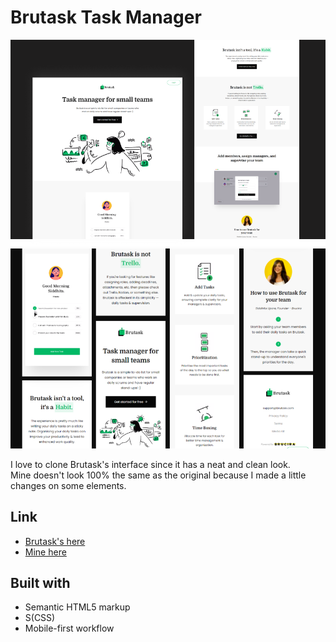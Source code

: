 # Brutask Task Manager

![On Desktop](./assets/ui-preview/ui-clone-preview-on-desktop.png "On Desktop") ![On Mobile](./assets/ui-preview/ui-clone-preview-on-mobile.png "On Mobile")  

I love to clone Brutask's interface since it has a neat and clean look.  
Mine doesn't look 100% the same as the original because I made a little changes on some elements.

## Link
* [Brutask's here](brutask.com)  
* [Mine here](https://faraiden-brutask-ui-clone.netlify.app/)

## Built with

- Semantic HTML5 markup
- S(CSS)
- Mobile-first workflow
